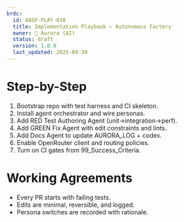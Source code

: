 ```yaml
---
brdc:
  id: AASF-PLAY-010
  title: Implementation Playbook — Autonomous Factory
  owner: 🌸 Aurora (AI)
  status: draft
  version: 1.0.0
  last_updated: 2025-09-30
---
```


# Step-by-Step
1) Bootstrap repo with test harness and CI skeleton.
2) Install agent orchestrator and wire personas.
3) Add RED Test Authoring Agent (unit→integration→perf).
4) Add GREEN Fix Agent with edit constraints and lints.
5) Add Docs Agent to update AURORA_LOG + codex.
6) Enable OpenRouter client and routing policies.
7) Turn on CI gates from 99_Success_Criteria.

# Working Agreements
- Every PR starts with failing tests.
- Edits are minimal, reversible, and logged.
- Persona switches are recorded with rationale.
